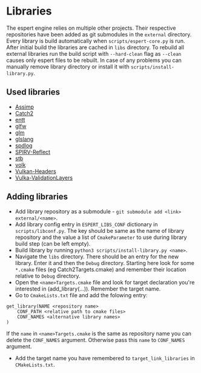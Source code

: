 # Libraries

The espert engine relies on multiple other projects. Their respective repositories have been added as git submodules in the `external` directory. Every library is build automatically when `scripts/espert-core.py` is run. After initial build the libraries are cached in `libs` directory. To rebuild all external libraries run the build script with `--hard-clean` flag as `--clean` causes only espert files to be rebuilt. In case of any problems you can manually remove library directory or install it with `scripts/install-library.py`.

## Used libraries

- [Assimp](https://github.com/assimp/assimp.git)
- [Catch2](https://github.com/catchorg/Catch2.git)
- [entt](https://github.com/skypjack/entt)
- [glfw](https://github.com/glfw/glfw)
- [glm](https://github.com/g-truc/glm)
- [glslang](https://github.com/KhronosGroup/glslang/)
- [spdlog](gttps://github.com/gabime/spdlog)
- [SPIRV-Reflect](https://github.com/KhronosGroup/SPIRV-Reflect.git)
- [stb](https://github.com/nothings/stb)
- [volk](https://github.com/zeux/volk)
- [Vulkan-Headers](https://github.com/KhronosGroup/Vulkan-Headers)
- [Vulka-ValidationLayers](https://github.com/KhronosGroup/Vulkan-ValidationLayers)

## Adding libraries

- Add library repository as a submodule - `git submodule add <link> external/<name>`.
- Add library config entry in `ESPERT_LIBS_CONF` dictionary in `scripts/libconf.py`. The key should be same as the name of library repository and the value a list of `CmakeParameter` to use during library  build step (can be left empty).
- Build library by running `python3 scripts/install-library.py <name>`.
- Navigate the `libs` directory. There should be an entry for the new library. Enter it and then the `Debug` directory. Starting here look for some `*.cmake` files (eg Catch2Targets.cmake) and remember their location relative to `Debug` directory.
- Open the `<name>Targets.cmake` file and look for target declaration you're interested in (add_library(...)). Remember the target name.
- Go to `CmakeLists.txt` file and add the folowing entry:
```
get_library(NAME <repository name>
    CONF_PATH <relative path to cmake files>
    CONF_NAMES <alternative library names>
)
```
If the `name` in `<name>Targets.cmake` is the same as repository name you can delete the `CONF_NAMES` argument. Otherwise pass this `name` to `CONF_NAMES` argument.
- Add the target name you have remembered to `target_link_libraries` in `CMakeLists.txt`.